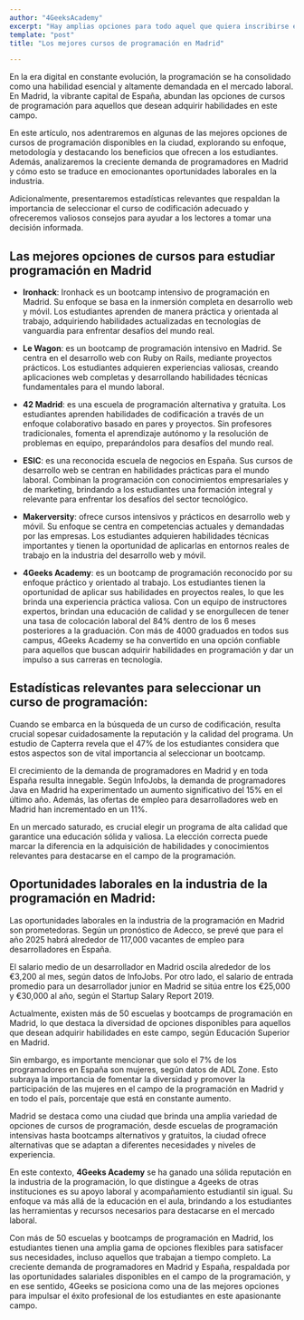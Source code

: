```yaml
---
author: "4GeeksAcademy"
excerpt: "Hay amplias opciones para todo aquel que quiera inscribirse en un curso de programación en Madrid, te presentamos las mejores opciones disponibles"
template: "post"
title: "Los mejores cursos de programación en Madrid"

---
```


En la era digital en constante evolución, la programación se ha consolidado como una habilidad esencial y altamente demandada en el mercado laboral. En Madrid, la vibrante capital de España, abundan las opciones de cursos de programación para aquellos que desean adquirir habilidades en este campo.

En este artículo, nos adentraremos en algunas de las mejores opciones de cursos de programación disponibles en la ciudad, explorando su enfoque, metodología y destacando los beneficios que ofrecen a los estudiantes. Además, analizaremos la creciente demanda de programadores en Madrid y cómo esto se traduce en emocionantes oportunidades laborales en la industria.

Adicionalmente, presentaremos estadísticas relevantes que respaldan la importancia de seleccionar el curso de codificación adecuado y ofreceremos valiosos consejos para ayudar a los lectores a tomar una decisión informada.

## Las mejores opciones de cursos para estudiar programación en Madrid

- **Ironhack**: Ironhack es un bootcamp intensivo de programación en Madrid. Su enfoque se basa en la inmersión completa en desarrollo web y móvil. Los estudiantes aprenden de manera práctica y orientada al trabajo, adquiriendo habilidades actualizadas en tecnologías de vanguardia para enfrentar desafíos del mundo real.

- **Le Wagon**: es un bootcamp de programación intensivo en Madrid. Se centra en el desarrollo web con Ruby on Rails, mediante proyectos prácticos. Los estudiantes adquieren experiencias valiosas, creando aplicaciones web completas y desarrollando habilidades técnicas fundamentales para el mundo laboral.

- **42 Madrid**: es una escuela de programación alternativa y gratuita. Los estudiantes aprenden habilidades de codificación a través de un enfoque colaborativo basado en pares y proyectos. Sin profesores tradicionales, fomenta el aprendizaje autónomo y la resolución de problemas en equipo, preparándolos para desafíos del mundo real.

- **ESIC**: es una reconocida escuela de negocios en España. Sus cursos de desarrollo web se centran en habilidades prácticas para el mundo laboral. Combinan la programación con conocimientos empresariales y de marketing, brindando a los estudiantes una formación integral y relevante para enfrentar los desafíos del sector tecnológico.

- **Makerversity**: ofrece cursos intensivos y prácticos en desarrollo web y móvil. Su enfoque se centra en competencias actuales y demandadas por las empresas. Los estudiantes adquieren habilidades técnicas importantes y tienen la oportunidad de aplicarlas en entornos reales de trabajo en la industria del desarrollo web y móvil.

- **4Geeks Academy**: es un bootcamp de programación reconocido por su enfoque práctico y orientado al trabajo. Los estudiantes tienen la oportunidad de aplicar sus habilidades en proyectos reales, lo que les brinda una experiencia práctica valiosa. Con un equipo de instructores expertos, brindan una educación de calidad y se enorgullecen de tener una tasa de colocación laboral del 84% dentro de los 6 meses posteriores a la graduación. Con más de 4000 graduados en todos sus campus, 4Geeks Academy se ha convertido en una opción confiable para aquellos que buscan adquirir habilidades en programación y dar un impulso a sus carreras en tecnología.

## Estadísticas relevantes para seleccionar un curso de programación:

Cuando se embarca en la búsqueda de un curso de codificación, resulta crucial sopesar cuidadosamente la reputación y la calidad del programa. Un estudio de Capterra revela que el 47% de los estudiantes considera que estos aspectos son de vital importancia al seleccionar un bootcamp.

El crecimiento de la demanda de programadores en Madrid y en toda España resulta innegable. Según InfoJobs, la demanda de programadores Java en Madrid ha experimentado un aumento significativo del 15% en el último año. Además, las ofertas de empleo para desarrolladores web en Madrid han incrementado en un 11%.

En un mercado saturado, es crucial elegir un programa de alta calidad que garantice una educación sólida y valiosa. La elección correcta puede marcar la diferencia en la adquisición de habilidades y conocimientos relevantes para destacarse en el campo de la programación.

## Oportunidades laborales en la industria de la programación en Madrid:

Las oportunidades laborales en la industria de la programación en Madrid son prometedoras. Según un pronóstico de Adecco, se prevé que para el año 2025 habrá alrededor de 117,000 vacantes de empleo para desarrolladores en España.

El salario medio de un desarrollador en Madrid oscila alrededor de los €3,200 al mes, según datos de InfoJobs. Por otro lado, el salario de entrada promedio para un desarrollador junior en Madrid se sitúa entre los €25,000 y €30,000 al año, según el Startup Salary Report 2019.

Actualmente, existen más de 50 escuelas y bootcamps de programación en Madrid, lo que destaca la diversidad de opciones disponibles para aquellos que desean adquirir habilidades en este campo, según Educación Superior en Madrid.

Sin embargo, es importante mencionar que solo el 7% de los programadores en España son mujeres, según datos de ADL Zone. Esto subraya la importancia de fomentar la diversidad y promover la participación de las mujeres en el campo de la programación en Madrid y en todo el país, porcentaje que está en constante aumento.

Madrid se destaca como una ciudad que brinda una amplia variedad de opciones de cursos de programación, desde escuelas de programación intensivas hasta bootcamps alternativos y gratuitos, la ciudad ofrece alternativas que se adaptan a diferentes necesidades y niveles de experiencia.

En este contexto, **4Geeks Academy** se ha ganado una sólida reputación en la industria de la programación, lo que distingue a 4geeks de otras instituciones es su apoyo laboral y acompañamiento estudiantil sin igual. Su enfoque va más allá de la educación en el aula, brindando a los estudiantes las herramientas y recursos necesarios para destacarse en el mercado laboral.

Con más de 50 escuelas y bootcamps de programación en Madrid, los estudiantes tienen una amplia gama de opciones flexibles para satisfacer sus necesidades, incluso aquellos que trabajan a tiempo completo. La creciente demanda de programadores en Madrid y España, respaldada por las oportunidades salariales disponibles en el campo de la programación, y en ese sentido, 4Geeks se posiciona como una de las mejores opciones para impulsar el éxito profesional de los estudiantes en este apasionante campo.
